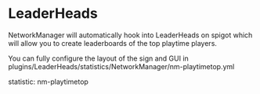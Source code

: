 # LeaderHeads

NetworkManager will automatically hook into LeaderHeads on spigot which will allow you to create leaderboards of the top playtime players.

You can fully configure the layout of the sign and GUI in  plugins/LeaderHeads/statistics/NetworkManager/nm-playtimetop.yml

statistic: nm-playtimetop

